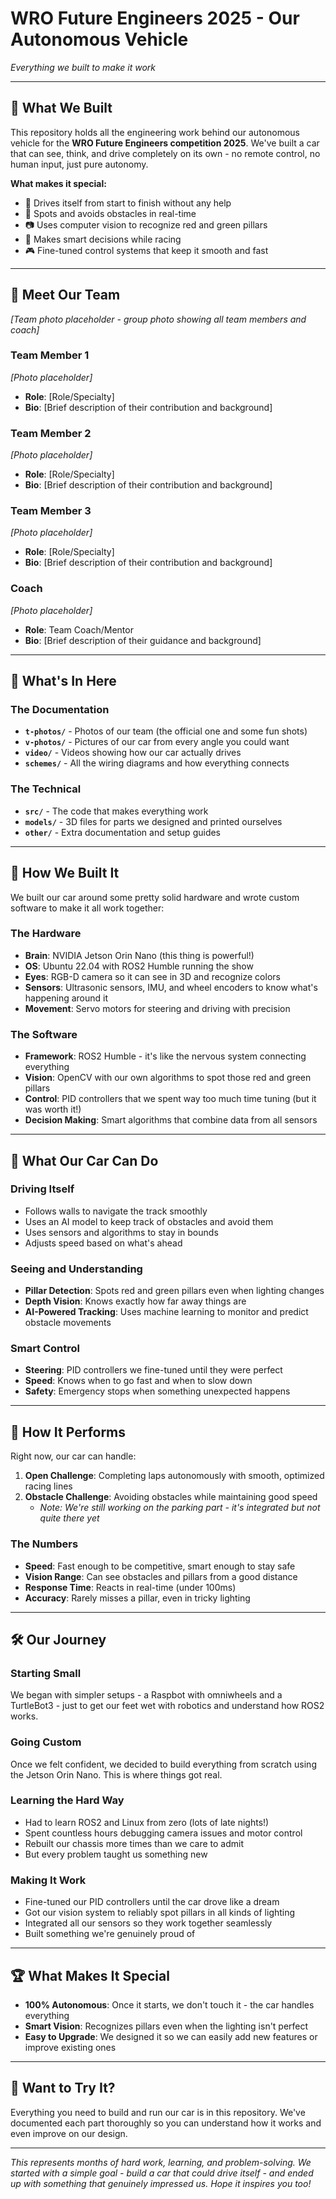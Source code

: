 # WRO Future Engineers 2025 - Our Autonomous Vehicle
*Everything we built to make it work*

---

## 🎯 What We Built

This repository holds all the engineering work behind our autonomous vehicle for the **WRO Future Engineers competition 2025**. We've built a car that can see, think, and drive completely on its own - no remote control, no human input, just pure autonomy.

**What makes it special:**
- 🚗 Drives itself from start to finish without any help
- 🎯 Spots and avoids obstacles in real-time
- 📷 Uses computer vision to recognize red and green pillars
- 🧠 Makes smart decisions while racing
- 🎮 Fine-tuned control systems that keep it smooth and fast

---

## 👥 Meet Our Team

*[Team photo placeholder - group photo showing all team members and coach]*

### **Team Member 1**
*[Photo placeholder]*
- **Role**: [Role/Specialty]
- **Bio**: [Brief description of their contribution and background]

### **Team Member 2** 
*[Photo placeholder]*
- **Role**: [Role/Specialty]
- **Bio**: [Brief description of their contribution and background]

### **Team Member 3**
*[Photo placeholder]*
- **Role**: [Role/Specialty] 
- **Bio**: [Brief description of their contribution and background]

### **Coach**
*[Photo placeholder]*
- **Role**: Team Coach/Mentor
- **Bio**: [Brief description of their guidance and background]

---

## 📁 What's In Here

### The Documentation 
* **`t-photos/`** - Photos of our team (the official one and some fun shots)
* **`v-photos/`** - Pictures of our car from every angle you could want
* **`video/`** - Videos showing how our car actually drives
* **`schemes/`** - All the wiring diagrams and how everything connects

### The Technical 
* **`src/`** - The code that makes everything work
* **`models/`** - 3D files for parts we designed and printed ourselves
* **`other/`** - Extra documentation and setup guides

---

## 🚀 How We Built It

We built our car around some pretty solid hardware and wrote custom software to make it all work together:

### **The Hardware**
- **Brain**: NVIDIA Jetson Orin Nano (this thing is powerful!)
- **OS**: Ubuntu 22.04 with ROS2 Humble running the show
- **Eyes**: RGB-D camera so it can see in 3D and recognize colors
- **Sensors**: Ultrasonic sensors, IMU, and wheel encoders to know what's happening around it
- **Movement**: Servo motors for steering and driving with precision

### **The Software**
- **Framework**: ROS2 Humble - it's like the nervous system connecting everything
- **Vision**: OpenCV with our own algorithms to spot those red and green pillars
- **Control**: PID controllers that we spent way too much time tuning (but it was worth it!)
- **Decision Making**: Smart algorithms that combine data from all sensors

---

## 🔧 What Our Car Can Do

### **Driving Itself**
- Follows walls to navigate the track smoothly
- Uses an AI model to keep track of obstacles and avoid them
- Uses sensors and algorithms to stay in bounds
- Adjusts speed based on what's ahead

### **Seeing and Understanding**
- **Pillar Detection**: Spots red and green pillars even when lighting changes
- **Depth Vision**: Knows exactly how far away things are
- **AI-Powered Tracking**: Uses machine learning to monitor and predict obstacle movements

### **Smart Control**
- **Steering**: PID controllers we fine-tuned until they were perfect
- **Speed**: Knows when to go fast and when to slow down
- **Safety**: Emergency stops when something unexpected happens

---

## 🏁 How It Performs

Right now, our car can handle:

1. **Open Challenge**: Completing laps autonomously with smooth, optimized racing lines
2. **Obstacle Challenge**: Avoiding obstacles while maintaining good speed
   - *Note: We're still working on the parking part - it's integrated but not quite there yet*

### **The Numbers**
- **Speed**: Fast enough to be competitive, smart enough to stay safe
- **Vision Range**: Can see obstacles and pillars from a good distance
- **Response Time**: Reacts in real-time (under 100ms)
- **Accuracy**: Rarely misses a pillar, even in tricky lighting

---

## 🛠️ Our Journey

### **Starting Small**
We began with simpler setups - a Raspbot with omniwheels and a TurtleBot3 - just to get our feet wet with robotics and understand how ROS2 works.

### **Going Custom**
Once we felt confident, we decided to build everything from scratch using the Jetson Orin Nano. This is where things got real.

### **Learning the Hard Way**
- Had to learn ROS2 and Linux from zero (lots of late nights!)
- Spent countless hours debugging camera issues and motor control
- Rebuilt our chassis more times than we care to admit
- But every problem taught us something new

### **Making It Work**
- Fine-tuned our PID controllers until the car drove like a dream
- Got our vision system to reliably spot pillars in all kinds of lighting
- Integrated all our sensors so they work together seamlessly
- Built something we're genuinely proud of

---

## 🏆 What Makes It Special

- **100% Autonomous**: Once it starts, we don't touch it - the car handles everything
- **Smart Vision**: Recognizes pillars even when the lighting isn't perfect
- **Easy to Upgrade**: We designed it so we can easily add new features or improve existing ones

---

## 🚀 Want to Try It?

Everything you need to build and run our car is in this repository. We've documented each part thoroughly so you can understand how it works and even improve on our design.

---

*This represents months of hard work, learning, and problem-solving. We started with a simple goal - build a car that could drive itself - and ended up with something that genuinely impressed us. Hope it inspires you too!*
